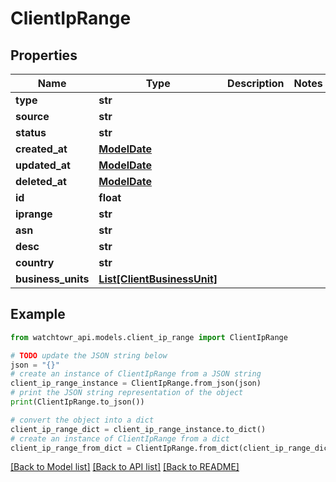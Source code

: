 # ClientIpRange


## Properties

Name | Type | Description | Notes
------------ | ------------- | ------------- | -------------
**type** | **str** |  | 
**source** | **str** |  | 
**status** | **str** |  | 
**created_at** | [**ModelDate**](ModelDate.md) |  | 
**updated_at** | [**ModelDate**](ModelDate.md) |  | 
**deleted_at** | [**ModelDate**](ModelDate.md) |  | 
**id** | **float** |  | 
**iprange** | **str** |  | 
**asn** | **str** |  | 
**desc** | **str** |  | 
**country** | **str** |  | 
**business_units** | [**List[ClientBusinessUnit]**](ClientBusinessUnit.md) |  | 

## Example

```python
from watchtowr_api.models.client_ip_range import ClientIpRange

# TODO update the JSON string below
json = "{}"
# create an instance of ClientIpRange from a JSON string
client_ip_range_instance = ClientIpRange.from_json(json)
# print the JSON string representation of the object
print(ClientIpRange.to_json())

# convert the object into a dict
client_ip_range_dict = client_ip_range_instance.to_dict()
# create an instance of ClientIpRange from a dict
client_ip_range_from_dict = ClientIpRange.from_dict(client_ip_range_dict)
```
[[Back to Model list]](../README.md#documentation-for-models) [[Back to API list]](../README.md#documentation-for-api-endpoints) [[Back to README]](../README.md)


